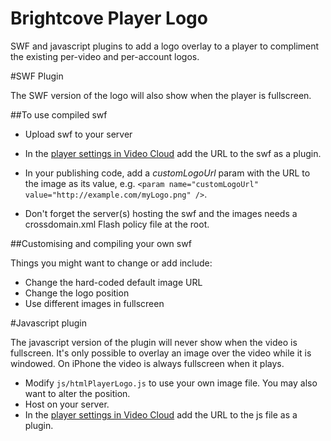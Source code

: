 Brightcove Player Logo
======================
SWF and javascript plugins to add a logo overlay to a player to compliment the existing per-video and per-account logos.

#SWF Plugin

The SWF version of the logo will also show when the player is fullscreen.

##To use compiled swf

* Upload swf to your server
* In the [player settings in Video Cloud](http://videocloud.brightcove.com/publishing) add the URL to the swf as a plugin.
* In your publishing code, add a _customLogoUrl_ param with the URL to the image as its value, e.g. `<param name="customLogoUrl" value="http://example.com/myLogo.png" />`.

* Don't forget the server(s) hosting the swf and the images needs a crossdomain.xml Flash policy file at the root.

##Customising and compiling your own swf

Things you might want to change or add include:

* Change the hard-coded default image URL
* Change the logo position
* Use different images in fullscreen

#Javascript plugin

The javascript version of the plugin will never show when the video is fullscreen. It's only possible to overlay an image over the video while it is windowed. On iPhone the video is always fullscreen when it plays.

* Modify `js/htmlPlayerLogo.js` to use your own image file. You may also want to alter the position.
* Host on your server.
* In the [player settings in Video Cloud](http://videocloud.brightcove.com/publishing) add the URL to the js file as a plugin.